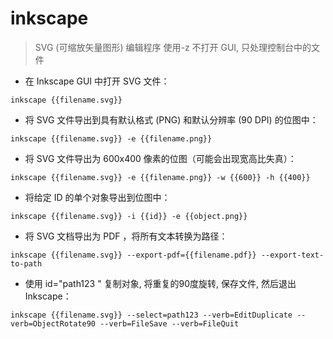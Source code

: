# inkscape

> SVG (可缩放矢量图形) 编辑程序
> 使用-z 不打开 GUI, 只处理控制台中的文件

- 在 Inkscape GUI 中打开 SVG 文件：

`inkscape {{filename.svg}}`

- 将 SVG 文件导出到具有默认格式 (PNG) 和默认分辨率 (90 DPI) 的位图中：

`inkscape {{filename.svg}} -e {{filename.png}}`

- 将 SVG 文件导出为 600x400 像素的位图（可能会出现宽高比失真）：

`inkscape {{filename.svg}} -e {{filename.png}} -w {{600}} -h {{400}}`

- 将给定 ID 的单个对象导出到位图中：

`inkscape {{filename.svg}} -i {{id}} -e {{object.png}}`

- 将 SVG 文档导出为 PDF ，将所有文本转换为路径：

`inkscape {{filename.svg}} --export-pdf={{filename.pdf}} --export-text-to-path`

- 使用 id="path123 " 复制对象, 将重复的90度旋转, 保存文件, 然后退出 Inkscape：

`inkscape {{filename.svg}} --select=path123 --verb=EditDuplicate --verb=ObjectRotate90 --verb=FileSave --verb=FileQuit`

[#]: contributors: ([潘潘]，[Judie])